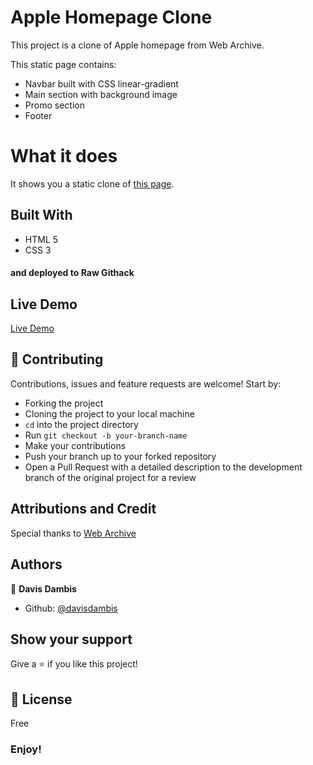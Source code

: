 # Apple Homepage Clone
This project is a clone of Apple homepage from Web Archive.  
  
This static page contains:  
- Navbar built with CSS linear-gradient
- Main section with background image
- Promo section 
- Footer

# What it does  
It shows you a static clone of [this page](https://web.archive.org/web/20140301004610/http://www.apple.com/).

## Built With
- HTML 5
- CSS 3
#### and deployed to Raw Githack

## Live Demo
[Live Demo](https://rawcdn.githack.com/davisdambis/Backgrounds-and-Gradients/79de4cc7fdb028c6934bd363b608aaea1edfe540/index.html)

## 🤝 Contributing

Contributions, issues and feature requests are welcome! Start by:
* Forking the project
* Cloning the project to your local machine
* `cd` into the project directory
* Run `git checkout -b your-branch-name`
* Make your contributions
* Push your branch up to your forked repository
* Open a Pull Request with a detailed description to the development branch of the original project for a review

## Attributions and Credit
Special thanks to [Web Archive](https://web.archive.org/)

## Authors

👤 **Davis Dambis**

- Github: [@davisdambis](https://github.com/davisdambis)

## Show your support

Give a ⭐️ if you like this project!

## 📝 License

Free

### Enjoy!
